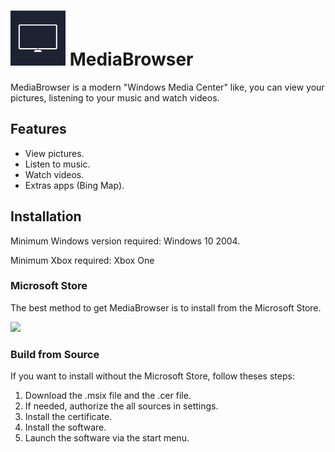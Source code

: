 # ![MediaBrowser Logo](Assets/logo.png) MediaBrowser

MediaBrowser is a modern "Windows Media Center" like, you can view your pictures, listening to your music and watch videos.

## Features
- View pictures.
- Listen to music.
- Watch videos.
- Extras apps (Bing Map).

## Installation
Minimum Windows version required: Windows 10 2004.

Minimum Xbox required: Xbox One

### Microsoft Store
The best method to get MediaBrowser is to install from the Microsoft Store.

<a href="https://apps.microsoft.com/detail/MediaBrowser/9PL4TWB5SLBQ?launch=true&mode=mini">
	<img src="https://get.microsoft.com/images/en-us%20dark.svg" width="200"/>
</a>

### Build from Source
If you want to install without the Microsoft Store, follow theses steps:
1. Download the .msix file and the .cer file.
2. If needed, authorize the all sources in settings.
3. Install the certificate.
4. Install the software.
5. Launch the software via the start menu.